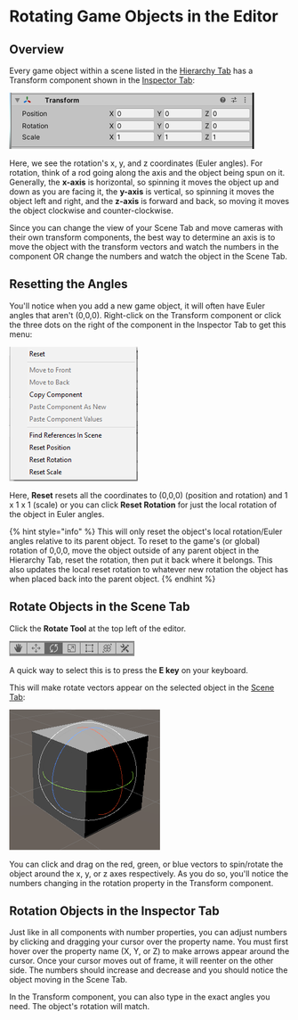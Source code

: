 # Rotating Game Objects in the Editor

## Overview

Every game object within a scene listed in the [Hierarchy Tab](../../the-unity-interface/the-tabs/hierarchy-tab.md) has a Transform component shown in the [Inspector Tab](../../the-unity-interface/the-tabs/inspector-tab.md):

![](../../.gitbook/assets/image%20%28160%29.png)

Here, we see the rotation's x, y, and z coordinates \(Euler angles\). For rotation, think of a rod going along the axis and the object being spun on it. Generally, the **x-axis** is horizontal, so spinning it moves the object up and down as you are facing it, the **y-axis** is vertical, so spinning it moves the object left and right, and the **z-axis** is forward and back, so moving it moves the object clockwise and counter-clockwise. 

Since you can change the view of your Scene Tab and move cameras with their own transform components, the best way to determine an axis is to move the object with the transform vectors and watch the numbers in the component OR change the numbers and watch the object in the Scene Tab.

## Resetting the Angles

You'll notice when you add a new game object, it will often have Euler angles that aren't \(0,0,0\). Right-click on the Transform component or click the three dots on the right of the component in the Inspector Tab to get this menu:

![](../../.gitbook/assets/image%20%28159%29.png)

Here, **Reset** resets all the coordinates to \(0,0,0\) \(position and rotation\) and 1 x 1 x 1 \(scale\) or you can click **Reset Rotation** for just the local rotation of the object in Euler angles.

{% hint style="info" %}
This will only reset the object's local rotation/Euler angles relative to its parent object. To reset to the game's \(or global\) rotation of 0,0,0, move the object outside of any parent object in the Hierarchy Tab, reset the rotation, then put it back where it belongs. This also updates the local reset rotation to whatever new rotation the object has when placed back into the parent object.
{% endhint %}

## Rotate Objects in the Scene Tab

Click the **Rotate Tool** at the top left of the editor.

![](../../.gitbook/assets/image%20%28166%29.png)

A quick way to select this is to press the **E key** on your keyboard.

This will make rotate vectors appear on the selected object in the [Scene Tab](../../the-unity-interface/the-tabs/scene-tab.md):

![](../../.gitbook/assets/image%20%28167%29.png)

You can click and drag on the red, green, or blue vectors to spin/rotate the object around the x, y, or z axes respectively. As you do so, you'll notice the numbers changing in the rotation property in the Transform component.

## Rotation Objects in the Inspector Tab

Just like in all components with number properties, you can adjust numbers by clicking and dragging your cursor over the property name. You must first hover over the property name \(X, Y, or Z\) to make arrows appear around the cursor. Once your cursor moves out of frame, it will reenter on the other side. The numbers should increase and decrease and you should notice the object moving in the Scene Tab.

In the Transform component, you can also type in the exact angles you need. The object's rotation will match.

